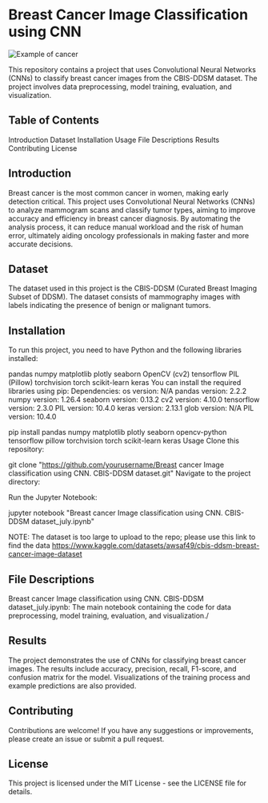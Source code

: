 # Breast Cancer Image Classification using CNN
![Example of cancer](images/example-image.png)

This repository contains a project that uses Convolutional Neural Networks (CNNs) to classify breast cancer images from the CBIS-DDSM dataset. 
The project involves data preprocessing, model training, evaluation, and visualization.

## Table of Contents

Introduction
Dataset
Installation
Usage
File Descriptions
Results
Contributing
License

## Introduction
Breast cancer is the most common cancer in women, making early detection critical. This project uses Convolutional Neural Networks (CNNs) to analyze mammogram scans and classify tumor types, aiming to improve accuracy and efficiency in breast cancer diagnosis. 
By automating the analysis process, it can reduce manual workload and the risk of human error, ultimately aiding oncology professionals in making faster and more accurate decisions.

## Dataset
The dataset used in this project is the CBIS-DDSM (Curated Breast Imaging Subset of DDSM). The dataset consists of mammography images with labels indicating the presence of benign or malignant tumors.

## Installation
To run this project, you need to have Python and the following libraries installed:

pandas
numpy
matplotlib
plotly
seaborn
OpenCV (cv2)
tensorflow
PIL (Pillow)
torchvision
torch
scikit-learn
keras
You can install the required libraries using pip:
Dependencies:
  os version: N/A
  pandas version: 2.2.2
  numpy version: 1.26.4
  seaborn version: 0.13.2
  cv2 version: 4.10.0
  tensorflow version: 2.3.0
  PIL version: 10.4.0
  keras version: 2.13.1
  glob version: N/A
  PIL version: 10.4.0

pip install pandas numpy matplotlib plotly seaborn opencv-python tensorflow pillow torchvision torch scikit-learn keras
Usage
Clone this repository:

git clone "https://github.com/yourusername/Breast cancer Image classification using CNN. CBIS-DDSM dataset.git"
Navigate to the project directory:


Run the Jupyter Notebook:

jupyter notebook "Breast cancer Image classification using CNN. CBIS-DDSM dataset_july.ipynb"

NOTE: The dataset is too large to upload to the repo; please use this link to find the data  https://www.kaggle.com/datasets/awsaf49/cbis-ddsm-breast-cancer-image-dataset

## File Descriptions
Breast cancer Image classification using CNN. CBIS-DDSM dataset_july.ipynb: The main notebook containing the code for data preprocessing, model training, evaluation, and visualization./

## Results
The project demonstrates the use of CNNs for classifying breast cancer images. The results include accuracy, precision, recall, F1-score, and confusion matrix for the model. Visualizations of the training process and example predictions are also provided.

## Contributing
Contributions are welcome! If you have any suggestions or improvements, please create an issue or submit a pull request.

## License
This project is licensed under the MIT License - see the LICENSE file for details.
